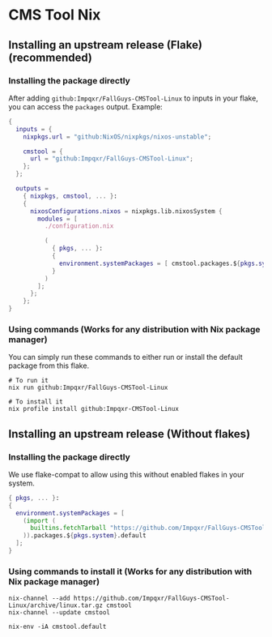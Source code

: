 # CMS Tool Nix

## Installing an upstream release (Flake) (recommended)

### Installing the package directly

After adding `github:Impqxr/FallGuys-CMSTool-Linux` to inputs in your flake, you can access the `packages` output.
Example:

```nix
{
  inputs = {
    nixpkgs.url = "github:NixOS/nixpkgs/nixos-unstable";

    cmstool = {
      url = "github:Impqxr/FallGuys-CMSTool-Linux";
    };
  };

  outputs =
    { nixpkgs, cmstool, ... }:
    {
      nixosConfigurations.nixos = nixpkgs.lib.nixosSystem {
        modules = [
          ./configuration.nix

          (
            { pkgs, ... }:
            {
              environment.systemPackages = [ cmstool.packages.${pkgs.system} ];
            }
          )
        ];
      };
    };
}
```

### Using commands (Works for any distribution with Nix package manager)

You can simply run these commands to either run or install the default package from this flake.

```shell
# To run it
nix run github:Impqxr/FallGuys-CMSTool-Linux

# To install it
nix profile install github:Impqxr-CMSTool-Linux
```

## Installing an upstream release (Without flakes)

### Installing the package directly

We use flake-compat to allow using this without enabled flakes in your system.

```nix
{ pkgs, ... }:
{
  environment.systemPackages = [
    (import (
      builtins.fetchTarball "https://github.com/Impqxr/FallGuys-CMSTool-Linux/archive/linux.tar.gz"
    )).packages.${pkgs.system}.default
  ];
}
```

### Using commands to install it (Works for any distribution with Nix package manager)

```shell
nix-channel --add https://github.com/Impqxr/FallGuys-CMSTool-Linux/archive/linux.tar.gz cmstool
nix-channel --update cmstool

nix-env -iA cmstool.default
```

